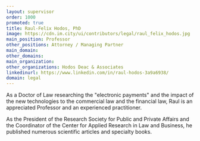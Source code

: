 ```yaml
---
layout: supervisor
order: 1000
promoted: true
title: Raul-Felix Hodos, PhD
image: https://cdn.im.city/ui/contributors/legal/raul_felix_hodos.jpg
main_position: Professor
other_positions: Attorney / Managing Partner
main_domain:
other_domains:
main_organization:
other_organizations: Hodos Deac & Associates
linkedinurl: https://www.linkedin.com/in/raul-hodos-3a9a6938/
domain: legal
---
```



As a Doctor of Law researching the "electronic payments" and the impact of the new technologies to the commercial law and the financial law, Raul is an appreciated Professor and an experienced practitioner.

As the President of the Research Society for Public and Private Affairs and the Coordinator of the Center for Applied Research in Law and Business, he published numerous scientific articles and specialty books.

